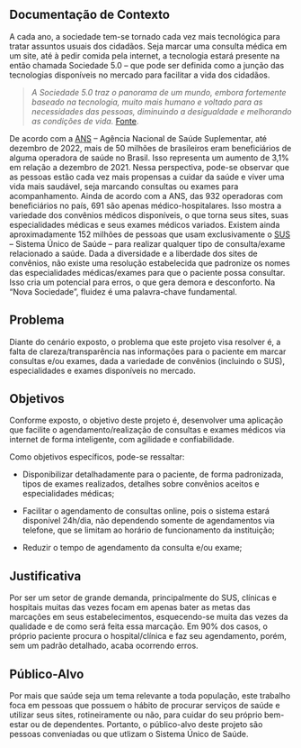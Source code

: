 ## Documentação de Contexto

A cada ano, a sociedade tem-se tornado cada vez mais tecnológica para tratar assuntos usuais dos cidadãos. Seja marcar uma consulta médica em um site, até à pedir comida pela internet, a tecnologia estará presente na então chamada Sociedade 5.0 – que pode ser definida como a junção das tecnologias disponíveis no mercado para facilitar a vida dos cidadãos.

>*A Sociedade 5.0 traz o panorama de um mundo, embora fortemente baseado na tecnologia, muito mais humano e voltado para as necessidades das pessoas, diminuindo a desigualdade e melhorando as condições de vida.* [Fonte](https://www.knowsolution.com.br/o-que-e-sociedade-5-0-conheca-agora/).

De acordo com a [ANS](https://www.gov.br/ans/pt-br/acesso-a-informacao/perfil-do-setor/dados-gerais) – Agência Nacional de Saúde Suplementar, até dezembro de 2022, mais de 50 milhões de brasileiros eram beneficiários de alguma operadora de saúde no Brasil. Isso representa um aumento de 3,1% em relação a dezembro de 2021. Nessa perspectiva, pode-se observar que as pessoas estão cada vez mais propensas a cuidar da saúde e viver uma vida mais saudável, seja marcando consultas ou exames para acompanhamento.
Ainda de acordo com a ANS, das 932 operadoras com beneficiários no país, 691 são apenas médico-hospitalares. Isso mostra a variedade dos convênios médicos disponíveis, o que torna seus sites, suas especialidades médicas e seus exames médicos variados. Existem ainda aproximadamente 152 milhões de pessoas que usam exclusivamente o [SUS](https://www.saude.mg.gov.br/sus#:~:text=O%20SUS%20%C3%A9%20o%20%C3%BAnico,para%20qualquer%20atendimento%20de%20sa%C3%BAde) – Sistema Único de Saúde – para realizar qualquer tipo de consulta/exame relacionado a saúde.
Dada a diversidade e a liberdade dos sites de convênios, não existe uma resolução estabelecida que padronize os nomes das especialidades médicas/exames para que o paciente possa consultar. Isso cria um potencial para erros, o que gera demora e desconforto. Na “Nova Sociedade”, fluidez é uma palavra-chave fundamental.

## Problema
Diante do cenário exposto, o problema que este projeto visa resolver é, a falta de clareza/transparência nas informações para o paciente em marcar consultas e/ou exames, dada a variedade de convênios (incluindo o SUS), especialidades e exames disponíveis no mercado.

## Objetivos

Conforme exposto, o objetivo deste projeto é, desenvolver uma aplicação que facilite o agendamento/realização de consultas e exames médicos via internet de forma inteligente, com agilidade e confiabilidade. 

Como objetivos específicos, pode-se ressaltar:

*	Disponibilizar detalhadamente para o paciente, de forma padronizada, tipos de exames realizados, detalhes sobre convênios aceitos e especialidades médicas;

*	Facilitar o agendamento de consultas online, pois o sistema estará disponível 24h/dia, não dependendo somente de agendamentos via telefone, que se limitam ao horário de funcionamento da instituição;
*	Reduzir o tempo de agendamento da consulta e/ou exame;

## Justificativa

Por ser um setor de grande demanda, principalmente do SUS, clínicas e hospitais muitas das vezes focam em apenas bater as metas das marcações em seus estabelecimentos, esquecendo-se muita das vezes da qualidade e de como será feita essa marcação. Em 90% dos casos, o próprio paciente procura o hospital/clínica e faz seu agendamento, porém, sem um padrão detalhado, acaba ocorrendo erros.

## Público-Alvo

Por mais que saúde seja um tema relevante a toda população, este trabalho foca em pessoas que possuem o hábito de procurar serviços de saúde e utilizar seus sites, rotineiramente ou não, para cuidar do seu próprio bem-estar ou de dependentes.
Portanto, o público-alvo deste projeto são pessoas conveniadas ou que utlizam o Sistema Único de Saúde.
